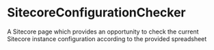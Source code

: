 # SitecoreConfigurationChecker
A Sitecore page which provides an opportunity to check the current Sitecore instance configuration according to the provided spreadsheet
